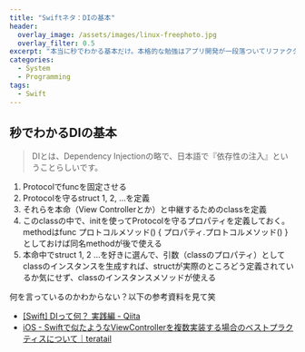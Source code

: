 ```yaml
---
title: "Swiftネタ：DIの基本"
header:
  overlay_image: /assets/images/linux-freephoto.jpg
  overlay_filter: 0.5
excerpt: "本当に秒でわかる基本だけ。本格的な勉強はアプリ開発が一段落ついてリファクタリングがんばることになってからだろうな。"
categories:
  - System
  - Programming
tags:
  - Swift
---
```


## 秒でわかるDIの基本

>DIとは、Dependency Injectionの略で、日本語で『依存性の注入』ということらしいです。

1. Protocolでfuncを固定させる
2. Protocolを守るstruct 1, 2, …を定義
3. それらを本命（View Controllerとか）と中継するためのclassを定義
4. このclassの中で、initを使ってProtocolを守るプロパティを定義しておく。methodはfunc プロトコルメソッド() { プロパティ.プロトコルメソッド() }としておけば同名methodが後で使える
5. 本命中でstruct 1, 2 …を好きに選んで、引数（classのプロパティ）としてclassのインスタンスを生成すれば、structが実際のところどう定義されているか気にせず、classのインスタンスメソッドが使える

何を言っているのかわからない？以下の参考資料を見て笑

- [[Swift] DIって何？ 実践編 - Qiita](https://qiita.com/eKushida/items/78a58559aedd851d105c)
- [iOS - Swiftで似たようなViewControllerを複数実装する場合のベストプラクティスについて｜teratail](https://teratail.com/questions/106824)
